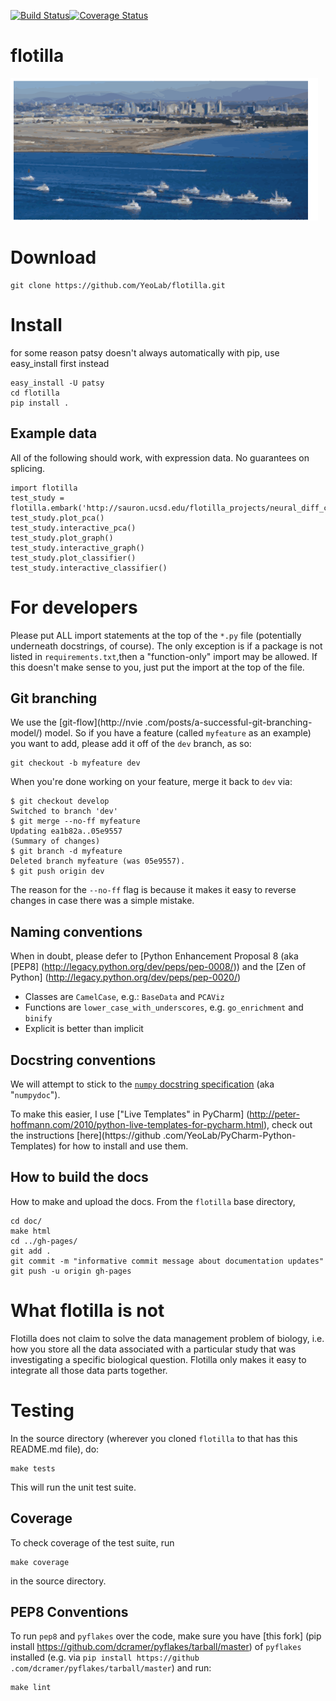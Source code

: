 [![Build Status](https://travis-ci.org/YeoLab/flotilla.svg?branch=master)](https://travis-ci.org/YeoLab/flotilla)[![Coverage Status](https://img.shields.io/coveralls/YeoLab/flotilla.svg)](https://coveralls.io/r/YeoLab/flotilla?branch=master)

flotilla
========
![flotilla Logo](flotilla.png)

Download
========

```
git clone https://github.com/YeoLab/flotilla.git
```

Install
=======

for some reason patsy doesn't always automatically with pip, use easy_install first instead

```
easy_install -U patsy
cd flotilla
pip install .
```


Example data
------------

All of the following should work, with expression data. No guarantees on
splicing.


```
import flotilla
test_study = flotilla.embark('http://sauron.ucsd.edu/flotilla_projects/neural_diff_chr22/datapackage.json')
test_study.plot_pca()
test_study.interactive_pca()
test_study.plot_graph()
test_study.interactive_graph()
test_study.plot_classifier()
test_study.interactive_classifier()
```


For developers
==============

Please put ALL import statements at the top of the `*.py` file (potentially underneath docstrings, of course).
The only exception is if a package is not listed in `requirements.txt`,then a "function-only" import may be allowed.
If this doesn't make sense to you, just put the import at the top of the file.

Git branching
-------------

We use the [git-flow](http://nvie
.com/posts/a-successful-git-branching-model/) model. So if you have a feature
(called `myfeature` as an example) you want to add, please add it off of the
`dev` branch, as so:

    git checkout -b myfeature dev

When you're done working on your feature, merge it back to `dev` via:

    $ git checkout develop
    Switched to branch 'dev'
    $ git merge --no-ff myfeature
    Updating ea1b82a..05e9557
    (Summary of changes)
    $ git branch -d myfeature
    Deleted branch myfeature (was 05e9557).
    $ git push origin dev

The reason for the `--no-ff` flag is because it makes it easy to reverse
changes in case there was a simple mistake.

Naming conventions
------------------

When in doubt, please defer to [Python Enhancement Proposal 8 (aka [PEP8]
(http://legacy.python.org/dev/peps/pep-0008/)) and the [Zen of Python]
(http://legacy.python.org/dev/peps/pep-0020/)

* Classes are `CamelCase`, e.g.:  `BaseData` and `PCAViz`
* Functions are `lower_case_with_underscores`, e.g. `go_enrichment` and
`binify`
* Explicit is better than implicit


Docstring conventions
---------------------

We will attempt to stick to the [`numpy` docstring specification](https://github.com/numpy/numpy/blob/master/doc/HOWTO_DOCUMENT.rst.txt) (aka
"`numpydoc`").

To make this easier, I use ["Live Templates" in PyCharm]
(http://peter-hoffmann.com/2010/python-live-templates-for-pycharm.html),
check out the instructions [here](https://github
.com/YeoLab/PyCharm-Python-Templates) for how to install and use them.


How to build the docs
---------------------
How to make and upload the docs. From the `flotilla` base directory,

```
cd doc/
make html
cd ../gh-pages/
git add .
git commit -m "informative commit message about documentation updates"
git push -u origin gh-pages
```


What flotilla is not
====================

Flotilla does not claim to solve the data management problem of biology,
i.e. how you store all the data associated with a particular study that was
investigating a specific biological question. Flotilla only makes it easy to
integrate all those data parts together.


Testing
=======

In the source directory (wherever you cloned `flotilla` to that has this README.md file), do:

    make tests

This will run the unit test suite.

Coverage
--------

To check coverage of the test suite, run

    make coverage

in the source directory.


PEP8 Conventions
----------------

To run `pep8` and `pyflakes` over the code, make sure you have [this fork]
(pip install https://github.com/dcramer/pyflakes/tarball/master) of
`pyflakes` installed (e.g. via `pip install https://github
.com/dcramer/pyflakes/tarball/master`) and run:

    make lint